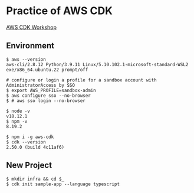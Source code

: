# Practice of AWS CDK

[AWS CDK Workshop](https://cdkworkshop.com/)

## Environment

```console
$ aws --version
aws-cli/2.8.12 Python/3.9.11 Linux/5.10.102.1-microsoft-standard-WSL2 exe/x86_64.ubuntu.22 prompt/off

# configure or login a profile for a sandbox account with AdministratorAccess by SSO
$ export AWS_PROFILE=sandbox-admin
$ aws configure sso --no-browser
$ # aws sso login --no-browser

$ node -v
v18.12.1
$ npm -v
8.19.2

$ npm i -g aws-cdk
$ cdk --version
2.50.0 (build 4c11af6)
```

## New Project

```
$ mkdir infra && cd $_
$ cdk init sample-app --language typescript
```
